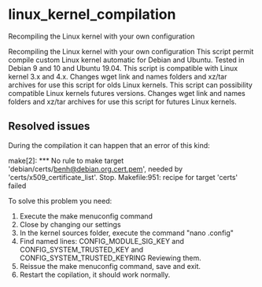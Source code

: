 # linux_kernel_compilation

Recompiling the Linux kernel with your own configuration

Recompiling the Linux kernel with your own configuration This script permit compile custom Linux kernel automatic for Debian and Ubuntu. Tested in Debian 9 and 10 and Ubuntu 19.04. This script is compatible with Linux kernel 3.x and 4.x. Changes wget link and names folders and xz/tar archives for use this script for olds Linux kernels. This script can possibility compatible Linux kernels futures versions. Changes wget link and names folders and xz/tar archives for use this script for futures Linux kernels.

## Resolved issues

During the compilation it can happen that an error of this kind:

make[2]: *** No rule to make target 'debian/certs/benh@debian.org.cert.pem', needed by 'certs/x509_certificate_list'.  Stop.
Makefile:951: recipe for target 'certs' failed

To solve this problem you need:
1. Execute the make menuconfig command
2. Close by changing our settings
3. In the kernel sources folder, execute the command "nano .config"
4. Find named lines: 
CONFIG_MODULE_SIG_KEY
and
CONFIG_SYSTEM_TRUSTED_KEY
and
CONFIG_SYSTEM_TRUSTED_KEYRING
Reviewing them.
5. Reissue the make menuconfig command, save and exit.
6. Restart the copilation, it should work normally.
